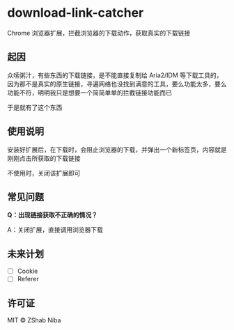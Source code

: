# download-link-catcher

Chrome 浏览器扩展，拦截浏览器的下载动作，获取真实的下载链接

## 起因

众嗦粥汁，有些东西的下载链接，是不能直接复制给 Aria2/IDM 等下载工具的，因为那不是真实的原生链接，寻遍网络也没找到满意的工具，要么功能太多，要么功能不符，明明我只是想要一个简简单单的拦截链接功能而已

于是就有了这个东西

## 使用说明

安装好扩展后，在下载时，会阻止浏览器的下载，并弹出一个新标签页，内容就是刚刚点击所获取的下载链接

不使用时，关闭该扩展即可

## 常见问题

__Q：出现链接获取不正确的情况？__

A：关闭扩展，直接调用浏览器下载

## 未来计划

- [ ] Cookie
- [ ] Referer

## 许可证

MIT © ZShab Niba
